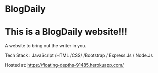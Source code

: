 # BlogDaily

# This is a BlogDaily website!!!

A website to bring out the writer in you.

Tech Stack : JavaScript /HTML /CSS/ /Bootstrap / Express.Js / Node.Js

Hosted at: https://floating-depths-91485.herokuapp.com/

